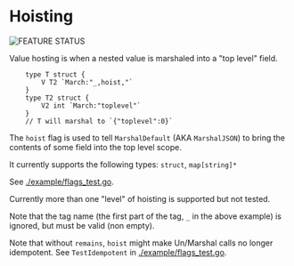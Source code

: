 # Hoisting

![FEATURE STATUS](https://img.shields.io/badge/FEATURE-STABLE-green)

Value hosting is when a nested value is marshaled into a "top level" field.

```
    type T struct {
        V T2 `March:"_,hoist,"`
    }
    type T2 struct {
        V2 int `March:"toplevel"`
    }
    // T will marshal to `{"toplevel":0}`
```

The `hoist` flag is used to tell `MarshalDefault` (AKA `MarshalJSON`) to bring the contents of some field into the top level scope.

It currently supports the following types: `struct`, `map[string]*`

See [./example/flags_test.go](./example/flags_test.go).

Currently more than one "level" of hoisting is supported but not tested.

Note that the tag name (the first part of the tag, `_` in the above example) is ignored, but must be valid (non empty).

Note that without `remains`, `hoist` might make Un/Marshal calls no longer idempotent.
See `TestIdempotent` in [./example/flags_test.go](./example/flags_test.go).

